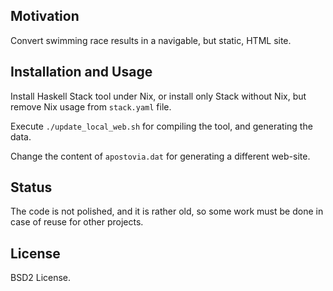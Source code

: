 ## Motivation

Convert swimming race results in a navigable, but static, HTML site. 

## Installation and Usage

Install Haskell Stack tool under Nix, or install only Stack without Nix, but remove Nix usage from ``stack.yaml`` file.

Execute ``./update_local_web.sh`` for compiling the tool, and generating the data.

Change the content of ``apostovia.dat`` for generating a different web-site.

## Status

The code is not polished, and it is rather old, so some work must be done in case of reuse for other projects.

## License

BSD2 License.
